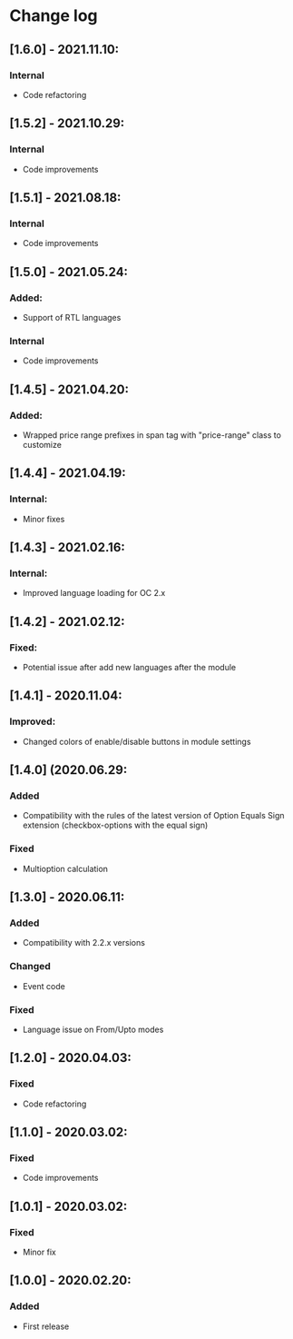 # Change log

## [1.6.0] - 2021.11.10:
### Internal
- Code refactoring

## [1.5.2] - 2021.10.29:
### Internal
- Code improvements

## [1.5.1] - 2021.08.18:
### Internal
- Code improvements

## [1.5.0] - 2021.05.24:
### Added:
- Support of RTL languages
### Internal
- Code improvements

## [1.4.5] - 2021.04.20:
### Added:
- Wrapped price range prefixes in span tag with "price-range" class to customize

## [1.4.4] - 2021.04.19:
### Internal:
- Minor fixes

## [1.4.3] - 2021.02.16:
### Internal:
- Improved language loading for OC 2.x

## [1.4.2] - 2021.02.12:
### Fixed:
- Potential issue after add new languages after the module

## [1.4.1] - 2020.11.04:
### Improved:
- Changed colors of enable/disable buttons in module settings

## [1.4.0] (2020.06.29:
### Added
- Compatibility with the rules of the latest version of Option Equals Sign extension (checkbox-options with the equal sign)
### Fixed
- Multioption calculation

## [1.3.0] - 2020.06.11:
### Added
- Compatibility with 2.2.x versions
### Changed
- Event code
### Fixed
- Language issue on From/Upto modes

## [1.2.0] - 2020.04.03:
### Fixed
- Code refactoring

## [1.1.0] - 2020.03.02:
### Fixed
- Code improvements

## [1.0.1] - 2020.03.02:
### Fixed
- Minor fix

## [1.0.0] - 2020.02.20:
### Added
- First release
